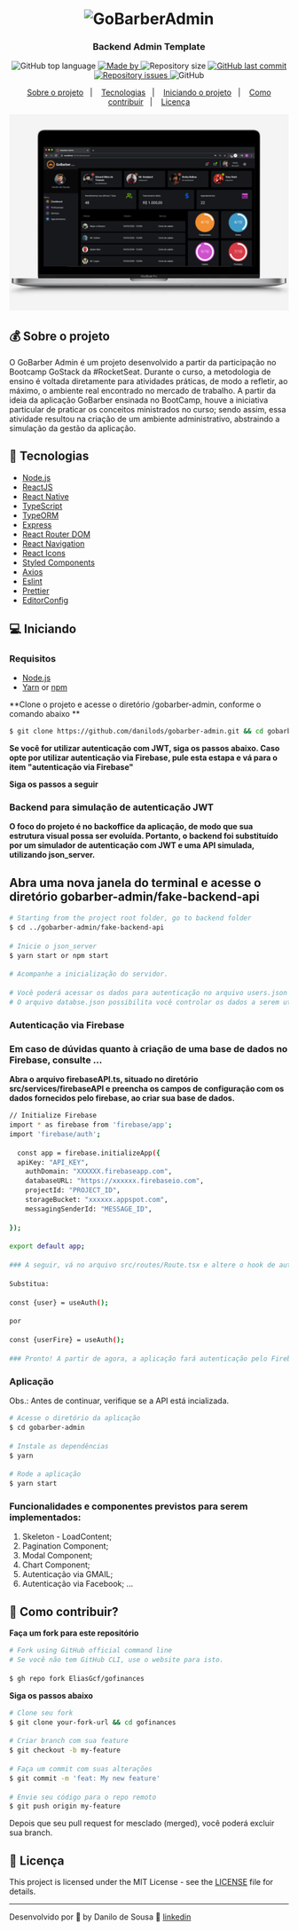 <h1 align="center">
  <img src=".github/logo.svg" alt="GoBarberAdmin" width="250px">
</h1>

<h3 align="center">
  Backend Admin Template
</h3>

<p align="center">
  <img alt="GitHub top language" src="https://img.shields.io/github/languages/top/danilods/gobarber-admin?color=%FF9000">

  <a href="https://www.linkedin.com/in/danilo-de-sousa-97594b187/">
    <img alt="Made by" src="https://img.shields.io/badge/made%20by-Danilods">
  </a>
  
  <img alt="Repository size" src="https://img.shields.io/github/repo-size/danilods/gobarber-admin?color=%235636D3">
  
  <a href="https://github.com/danilods/gobarber-admin/commits/master">
    <img alt="GitHub last commit" src="https://img.shields.io/github/last-commit/danilods/gobarber-admin?color=%235636D3">
  </a>
  
  <a href="https://github.com/danilods/gobarber-admin/issues">
    <img alt="Repository issues" src="https://img.shields.io/github/issues/danilods/gobarber-admin?color=%235636D3">
  </a>
  
  <img alt="GitHub" src="https://img.shields.io/github/license/danilods/gobarber-admin?color=%235636D3">
</p>

<p align="center">
  <a href="#-about-the-project">Sobre o projeto</a>&nbsp;&nbsp;&nbsp;|&nbsp;&nbsp;&nbsp;
  <a href="#-technologies">Tecnologias</a>&nbsp;&nbsp;&nbsp;|&nbsp;&nbsp;&nbsp;
  <a href="#-getting-started">Iniciando o projeto</a>&nbsp;&nbsp;&nbsp;|&nbsp;&nbsp;&nbsp;
  <a href="#-how-to-contribute">Como contribuir</a>&nbsp;&nbsp;&nbsp;|&nbsp;&nbsp;&nbsp;
  <a href="#-license">Licença</a>
</p>



![Alt text](/public/mockup@2x.png?raw=true "gobarber-admin")

## 💰 Sobre o projeto

  O GoBarber Admin é um projeto desenvolvido a partir da participação no Bootcamp GoStack da #RocketSeat. Durante o curso, a metodologia de ensino é voltada diretamente para atividades práticas, de modo a refletir, ao máximo, o ambiente real encontrado no mercado de trabalho. A partir da ideia da aplicação GoBarber ensinada no BootCamp, houve a iniciativa particular de praticar os conceitos ministrados no curso; sendo assim, essa atividade resultou na criação de um ambiente administrativo, abstraindo a simulação da gestão da aplicação. 


## 🚀 Tecnologias

- [Node.js](https://nodejs.org/)
- [ReactJS](https://reactjs.org/)
- [React Native](https://reactnative.dev/)
- [TypeScript](https://www.typescriptlang.org/)
- [TypeORM](https://typeorm.io/#/)
- [Express](https://expressjs.com/pt-br/)
- [React Router DOM](https://reacttraining.com/react-router/)
- [React Navigation](https://reactnavigation.org/)
- [React Icons](https://react-icons.netlify.com/#/)
- [Styled Components](https://styled-components.com/)
- [Axios](https://github.com/axios/axios)
- [Eslint](https://eslint.org/)
- [Prettier](https://prettier.io/)
- [EditorConfig](https://editorconfig.org/)


## 💻 Iniciando


### Requisitos

- [Node.js](https://nodejs.org/en/)
- [Yarn](https://classic.yarnpkg.com/) or [npm](https://www.npmjs.com/)


**Clone o projeto e acesse o diretório /gobarber-admin, conforme o comando abaixo **

```bash
$ git clone https://github.com/danilods/gobarber-admin.git && cd gobarber-admin
```
**Se você for utilizar autenticação com JWT, siga os passos abaixo. Caso opte por utilizar autenticação via Firebase, pule esta estapa e vá para o item "autenticação via Firebase"**

**Siga os passos a seguir**

### Backend para simulação de autenticação JWT

**O foco do projeto é no backoffice da aplicação, de modo que sua estrutura visual possa ser evoluída. Portanto, o backend foi substituído por um simulador de autenticação com JWT e uma API simulada, utilizando json_server.**

## **Abra uma nova janela do terminal e acesse o diretório gobarber-admin/fake-backend-api**

```bash
# Starting from the project root folder, go to backend folder
$ cd ../gobarber-admin/fake-backend-api

# Inicie o json_server
$ yarn start or npm start

# Acompanhe a inicialização do servidor.

# Você poderá acessar os dados para autenticação no arquivo users.json
# O arquivo databse.json possibilita você controlar os dados a serem utilizados em um CRUD


```

### Autenticação via Firebase 
### Em caso de dúvidas quanto à criação de uma base de dados no Firebase, consulte ...


**Abra o arquivo firebaseAPI.ts, situado no diretório src/services/firebaseAPI e preencha os campos de configuração com os dados fornecidos pelo firebase, ao criar sua base de dados.**

```bash
// Initialize Firebase
import * as firebase from 'firebase/app';
import 'firebase/auth';

  const app = firebase.initializeApp({
  apiKey: "API_KEY",
    authDomain: "XXXXXX.firebaseapp.com",
    databaseURL: "https://xxxxxx.firebaseio.com",
    projectId: "PROJECT_ID",
    storageBucket: "xxxxxx.appspot.com",
    messagingSenderId: "MESSAGE_ID",

});

export default app;

### A seguir, vá no arquivo src/routes/Route.tsx e altere o hook de autenticação da seguinte forma:

Substitua:

const {user} = useAuth();

por

const {userFire} = useAuth();

### Pronto! A partir de agora, a aplicação fará autenticação pelo Firebase.

```

### Aplicação

Obs.: Antes de continuar, verifique se a API está incializada.

```bash
# Acesse o diretório da aplicação
$ cd gobarber-admin

# Instale as dependências
$ yarn

# Rode a aplicação
$ yarn start
```

### Funcionalidades e componentes previstos para serem implementados:

1. Skeleton - LoadContent;
2. Pagination Component;
3. Modal Component;
4. Chart Component;
5. Autenticação via GMAIL;
6. Autenticação via Facebook;
...

## 🤔 Como contribuir?

**Faça um fork para este repositório**

```bash
# Fork using GitHub official command line
# Se você não tem GitHub CLI, use o website para isto.

$ gh repo fork EliasGcf/gofinances
```

**Siga os passos abaixo**

```bash
# Clone seu fork
$ git clone your-fork-url && cd gofinances

# Criar branch com sua feature
$ git checkout -b my-feature

# Faça um commit com suas alterações
$ git commit -m 'feat: My new feature'

# Envie seu código para o repo remoto
$ git push origin my-feature
```

Depois que seu pull request for mesclado (merged), você poderá excluir sua branch.

## 📝 Licença

This project is licensed under the MIT License - see the [LICENSE](LICENSE) file for details.

---

Desenvolvido por 💜 by Danilo de Sousa 👋 [linkedin](https://www.linkedin.com/in/danilodsousa/)
